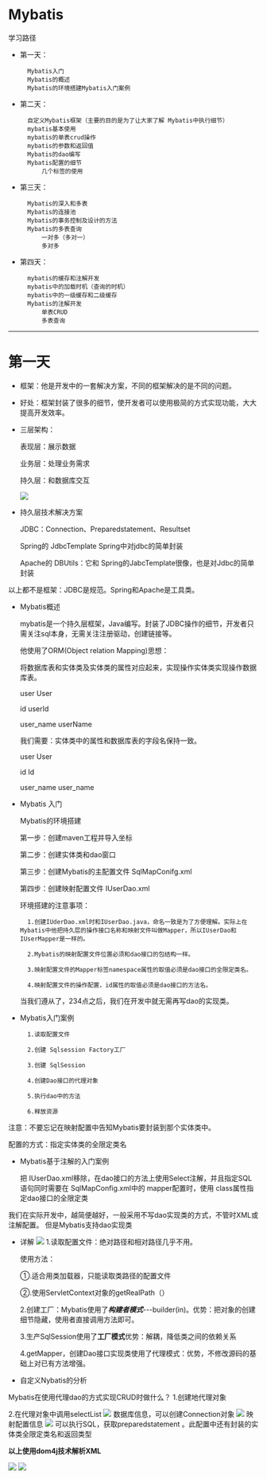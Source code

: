 # Mybatis

学习路径

- 第一天：

        Mybatis入门
        Mybatis的概述
        Mybatis的环境搭建Mybatis入门案例
- 第二天：

        自定义Mybatis框架（主要的目的是为了让大家了解 Mybatis中执行细节）
        mybatis基本使用
        mybatis的单表crud操作
        mybatis的参数和返回值
        Mybatis的dao编写
        Mybatis配置的细节
            几个标签的使用
- 第三天：

        Mybatis的深入和多表
        Mybatis的连接池
        Mybatis的事务控制及设计的方法
        Mybatis的多表查询
            一对多（多对一）
            多对多
- 第四天：

        mybatis的缓存和注解开发
        mybatis中的加载时机（查询的时机）
        mybatis中的一级缓存和二级缓存
        Mybatis的注解开发
            单表CRUD
            多表查询

---

# 第一天

- 框架：他是开发中的一套解决方案，不同的框架解决的是不同的问题。
- 好处：框架封装了很多的细节，使开发者可以使用极简的方式实现功能，大大提高开发效率。
- 三层架构：
  
  表现层：展示数据

  业务层：处理业务需求

  持久层：和数据库交互

  ![](pic\1.png)

- 持久层技术解决方案
  
  JDBC：Connection、Preparedstatement、Resultset

  Spring的 JdbcTemplate Spring中对jdbc的简单封装

  Apache的 DBUtils：它和 Spring的JabcTemplate很像，也是对Jdbc的简单封装

以上都不是框架：JDBC是规范。Spring和Apache是工具类。

- Mybatis概述
  
  mybatis是一个持久层框架，Java编写。封装了JDBC操作的细节，开发者只需关注sql本身，无需关注注册驱动，创建链接等。
  
  他使用了ORM(Object relation Mapping)思想：

    将数据库表和实体类及实体类的属性对应起来，实现操作实体类实现操作数据库表。

    user User

    id userId

    user_name userName

    我们需要：实体类中的属性和数据库表的字段名保持一致。

    user User

    id Id

    user_name user_name
- Mybatis 入门
  
  Mybatis的环境搭建

  第一步：创建maven工程并导入坐标

  第二步：创建实体类和dao窗口

  第三步：创建Mybatis的主配置文件 SqlMapConifg.xml

  第四步：创建映射配置文件
  IUserDao.xml

  环境搭建的注意事项：
  
        1.创建IUderDao.xml时和IUserDao.java，命名一致是为了方便理解。实际上在Mybatis中他把持久层的操作接口名称和映射文件叫做Mapper，所以IUserDao和IUserMapper是一样的。
        
        2.Mybatis的映射配置文件位置必须和dao接口的包结构一样。
        
        3.映射配置文件的Mapper标签namespace属性的取值必须是dao接口的全限定类名。

        4.映射配置文件的操作配置，id属性的取值必须是dao接口的方法名。

  当我们遵从了，234点之后，我们在开发中就无需再写dao的实现类。

- Mybatis入门案例

        1.读取配置文件

        2.创建 Sqlsession Factory工厂

        3.创建 SqlSession

        4.创建Dao接口的代理对象

        5.执行dao中的方法

        6.释放资源

注意：不要忘记在映射配置中告知Mybatis要封装到那个实体类中。

配置的方式：指定实体类的全限定类名

- Mybatis基于注解的入门案例

  把 IUserDao.xml移除，在dao接口的方法上使用Select注解，并且指定SQL语句同时需要在 SqlMapConfig.xml中的 mapper配置时，使用 class属性指定dao接口的全限定类

我们在实际开发中，越简便越好，一般采用不写dao实现类的方式，不管时XML或注解配置。
但是Mybatis支持dao实现类

- 详解
![](pic\2.png)
1.读取配置文件：绝对路径和相对路径几乎不用。

  使用方法：

  ①.适合用类加载器，只能读取类路径的配置文件

  ②.使用ServletContext对象的getRealPath（）

  2.创建工厂：Mybatis使用了***构建者模式***---builder(in)。优势：把对象的创建细节隐藏，使用者直接调用方法即可。

  3.生产SqlSession使用了**工厂模式**优势：解耦，降低类之间的依赖关系

  4.getMapper，创建Dao接口实现类使用了代理模式：优势，不修改源码的基础上对已有方法增强。

 - 自定义Nybatis的分析

 Mybatis在使用代理dao的方式实现CRUD时做什么？
   1.创建地代理对象

   2.在代理对象中调用selectList
   ![](pic\3.png)
   数据库信息，可以创建Connection对象
   ![](pic\4.png)
   映射配置信息
  ![](pic\5.png)
  可以执行SQL，获取preparedstatement
  。此配置中还有封装的实体类全限定类名和返回类型

**以上使用dom4j技术解析XML**

   ![](pic\6.png)
   ![](pic\7.png)

